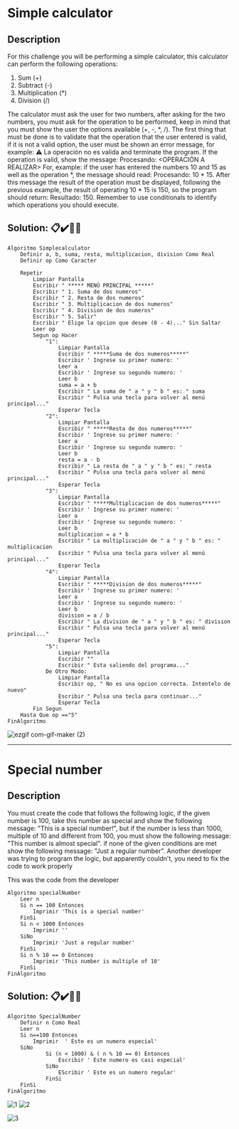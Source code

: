 # Simple calculator
## Description
For this challenge you will be performing a simple calculator, this calculator can perform the following operations:

1. Sum (+)
2. Subtract (-)
3. Multiplication (*)
4. Division (/)

The calculator must ask the user for two numbers, after asking for the two numbers, you must ask for the operation to be performed, keep in mind that you must show the user the options available (+, -, *, /). The first thing that must be done is to validate that the operation that the user entered is valid, if it is not a valid option, the user must be shown an error message, for example: ⚠️ La operación no es valida and terminate the program. If the operation is valid, show the message: Procesando: <OPERACIÓN A REALIZAR> For, example: if the user has entered the numbers 10 and 15 as well as the operation *, the message should read: Procesando: 10 * 15. After this message the result of the operation must be displayed, following the previous example, the result of operating 10 * 15 is 150, so the program should return: Resultado: 150. Remember to use conditionals to identify which operations you should execute.

## **Solution:** 📋✔️🎊✨

```
Algoritmo Simplecalculator
	Definir a, b, suma, resta, multiplicacion, division Como Real
	Definir op Como Caracter
	
	Repetir
		Limpiar Pantalla
		Escribir " ***** MENÚ PRINCIPAL *****"
		Escribir " 1. Suma de dos numeros"
		Escribir " 2. Resta de dos numeros"
		Escribir " 3. Multiplicacion de dos numeros"
		Escribir " 4. Division de dos numeros"
		Escribir " 5. Salir"
		Escribir " Elige la opcion que desee (0 - 4)..." Sin Saltar
		Leer op
		Segun op Hacer
			"1":
				Limpiar Pantalla
				Escribir " *****Suma de dos numeros*****"
				Escribir ' Ingrese su primer numero: '
				Leer a
				Escribir ' Ingrese su segundo numero: '
				Leer b
				suma = a + b
				Escribir " La suma de " a " y " b " es: " suma
				Escribir " Pulsa una tecla para volver al menú principal..."
				Esperar Tecla
			"2":
				Limpiar Pantalla
				Escribir " *****Resta de dos numeros*****"
				Escribir ' Ingrese su primer numero: '
				Leer a
				Escribir ' Ingrese su segundo numero: '
				Leer b
				resta = a - b
				Escribir " La resta de " a " y " b " es: " resta
				Escribir " Pulsa una tecla para volver al menú principal..."
				Esperar Tecla
			"3":
				Limpiar Pantalla
				Escribir " *****Multiplicacion de dos numeros*****"
				Escribir ' Ingrese su primer numero: '
				Leer a
				Escribir ' Ingrese su segundo numero: '
				Leer b
				multiplicacion = a * b
				Escribir " La multiplicación de " a " y " b " es: " multiplicacion
				Escribir " Pulsa una tecla para volver al menú principal..."
				Esperar Tecla
			"4":
				Limpiar Pantalla
				Escribir " *****Division de dos numeros*****"
				Escribir ' Ingrese su primer numero: '
				Leer a
				Escribir ' Ingrese su segundo numero: '
				Leer b
				division = a / b
				Escribir " La division de " a " y " b " es: " division
				Escribir " Pulsa una tecla para volver al menú principal..."
				Esperar Tecla
			"5": 
				Limpiar Pantalla
				Escribir ""
				Escribir " Esta saliendo del programa..."
			De Otro Modo:
				Limpiar Pantalla
				Escribir op, " No es una opcion correcta. Intentelo de nuevo"
				Escribir " Pulsa una tecla para continuar..."
				Esperar Tecla
		Fin Segun
	Hasta Que op =="5"
FinAlgoritmo

```

![ezgif com-gif-maker (2)](https://user-images.githubusercontent.com/107091326/205779266-4aad12dd-1bed-402d-989f-b908717b2f3d.gif)

---


# Special number
## Description
You must create the code that follows the following logic, if the given number is 100, take this number as special and show the following message: "This is a special number!", but if the number is less than 1000, multiple of 10 and different from 100, you must show the following message: "This number is almost special". if none of the given conditions are met show the following message: "Just a regular number". Another developer was trying to program the logic, but apparently couldn't, you need to fix the code to work properly

This was the code from the developer
```
Algoritmo specialNumber
	Leer n
	Si n == 100 Entonces
		Imprimir 'This is a special number'
	FinSi
	Si n < 1000 Entonces
		Imprimir ''
	SiNo
		Imprimir 'Just a regular number'
	FinSi
	Si n % 10 == 0 Entonces
		Imprimir 'This number is multiple of 10'
	FinSi
FinAlgoritmo
```
## **Solution:** 📋✔️🎊✨
```
Algoritmo SpecialNumber
	Definir n Como Real
	Leer n
	Si n==100 Entonces
		Imprimir  ' Este es un numero especial'
	SiNo
			Si (n < 1000) & ( n % 10 == 0) Entonces
				Escribir ' Este numero es casi especial'
			SiNo
				EScribir ' Este es un numero regular'
			FinSi
	FinSi
FinAlgoritmo
```
![1](https://user-images.githubusercontent.com/107091326/205790985-e82b7d64-a9c9-4a49-aadb-19f7e1901722.JPG)
![2](https://user-images.githubusercontent.com/107091326/205790992-6fe55e7e-e9ef-47c0-917c-3ca8f3a6634d.JPG)

![3](https://user-images.githubusercontent.com/107091326/205790957-9f205cf4-21a1-4b97-bcd6-17abc52dc39e.JPG)



